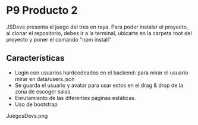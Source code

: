 # P9 Producto 2
JSDevs presenta el juego del tres en raya.
Para poder instalar el proyecto, al clonar el repositorio, debes ir a la terminal, ubicarte en la carpeta root del proyecto y poner el comando "npm install"

## Características
- Login con usuarios hardcodeados en el backend:  para mirar el usuario mirar en data/users.json
- Se guarda el usuario y avatar para usar estos en el drag & drop de la zona de escoger salas.
- Enrutamiento de las diferentes páginas estáticas.
- Uso de bootstrap

<img>JuegosDevs.png</img>
